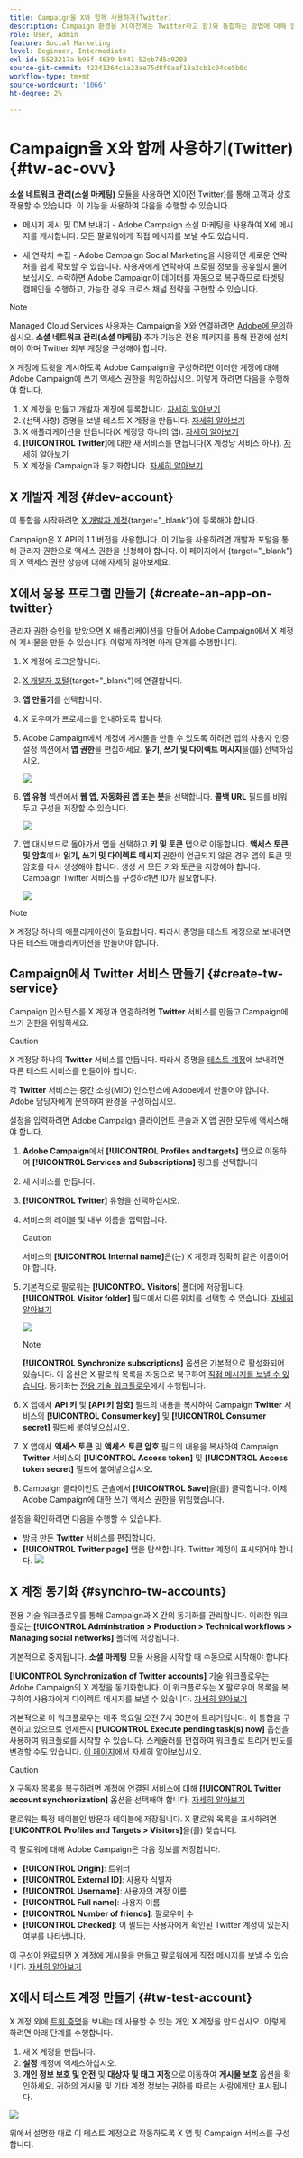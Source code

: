 ```yaml
---
title: Campaign을 X와 함께 사용하기(Twitter)
description: Campaign 환경을 X(이전에는 Twitter라고 함)와 통합하는 방법에 대해 알아봅니다
role: User, Admin
feature: Social Marketing
level: Beginner, Intermediate
exl-id: 5523217a-b95f-4639-b941-52eb7d5a0203
source-git-commit: 42241364c1a23ae75d8f0aaf18a2cb1c04ce5b0c
workflow-type: tm+mt
source-wordcount: '1066'
ht-degree: 2%

---
```


# Campaign을 X와 함께 사용하기(Twitter) {#tw-ac-ovv}

**소셜 네트워크 관리(소셜 마케팅)** 모듈을 사용하면 X(이전 Twitter)를 통해 고객과 상호 작용할 수 있습니다. 이 기능을 사용하여 다음을 수행할 수 있습니다.

* 메시지 게시 및 DM 보내기 - Adobe Campaign 소셜 마케팅을 사용하여 X에 메시지를 게시합니다. 모든 팔로워에게 직접 메시지를 보낼 수도 있습니다.

* 새 연락처 수집 - Adobe Campaign Social Marketing을 사용하면 새로운 연락처를 쉽게 확보할 수 있습니다. 사용자에게 연락하여 프로필 정보를 공유할지 물어보십시오. 수락하면 Adobe Campaign이 데이터를 자동으로 복구하므로 타겟팅 캠페인을 수행하고, 가능한 경우 크로스 채널 전략을 구현할 수 있습니다.


>[!NOTE]
>
>Managed Cloud Services 사용자는 Campaign을 X와 연결하려면 [Adobe에 문의](../start/campaign-faq.md#support)하십시오. **소셜 네트워크 관리(소셜 마케팅)** 추가 기능은 전용 패키지를 통해 환경에 설치해야 하며 Twitter 외부 계정을 구성해야 합니다.


X 계정에 트윗을 게시하도록 Adobe Campaign을 구성하려면 이러한 계정에 대해 Adobe Campaign에 쓰기 액세스 권한을 위임하십시오. 이렇게 하려면 다음을 수행해야 합니다.

1. X 계정을 만들고 개발자 계정에 등록합니다. [자세히 알아보기](#dev-account)
1. (선택 사항) 증명을 보낼 테스트 X 계정을 만듭니다. [자세히 알아보기](#tw-test-account)
1. X 애플리케이션을 만듭니다(X 계정당 하나의 앱). [자세히 알아보기](#create-an-app-on-twitter)
1. **[!UICONTROL Twitter]**&#x200B;에 대한 새 서비스를 만듭니다(X 계정당 서비스 하나). [자세히 알아보기](#create-tw-service)
1. X 계정을 Campaign과 동기화합니다. [자세히 알아보기](#synchro-tw-accounts)

## X 개발자 계정 {#dev-account}

이 통합을 시작하려면 [X 개발자 계정](https://developer.twitter.com){target="_blank"}에 등록해야 합니다.

Campaign은 X API의 1.1 버전을 사용합니다. 이 기능을 사용하려면 개발자 포털을 통해 관리자 권한으로 액세스 권한을 신청해야 합니다. 이 페이지에서 [](https://developer.twitter.com/en/portal/products/elevated){target="_blank"}의 X 액세스 권한 상승에 대해 자세히 알아보세요.

## X에서 응용 프로그램 만들기 {#create-an-app-on-twitter}

관리자 권한 승인을 받았으면 X 애플리케이션을 만들어 Adobe Campaign에서 X 계정에 게시물을 만들 수 있습니다. 이렇게 하려면 아래 단계를 수행합니다.

1. X 계정에 로그온합니다.
1. [X 개발자 포털](https://developer.twitter.com/en/apps){target="_blank"}에 연결합니다.
1. **앱 만들기**&#x200B;를 선택합니다.
1. X 도우미가 프로세스를 안내하도록 합니다.
1. Adobe Campaign에서 계정에 게시물을 만들 수 있도록 하려면 앱의 사용자 인증 설정 섹션에서 **앱 권한**&#x200B;을 편집하세요. **읽기, 쓰기 및 다이렉트 메시지**&#x200B;을(를) 선택하십시오.

   ![](assets/tw-permissions.png)

1. **앱 유형** 섹션에서 **웹 앱, 자동화된 앱 또는 봇**&#x200B;을 선택합니다. **콜백 URL** 필드를 비워 두고 구성을 저장할 수 있습니다.

   ![](assets/tw-app-type.png)

1. 앱 대시보드로 돌아가서 앱을 선택하고 **키 및 토큰** 탭으로 이동합니다. **액세스 토큰 및 암호**&#x200B;에서 **읽기, 쓰기 및 다이렉트 메시지** 권한이 언급되지 않은 경우 앱의 토큰 및 암호를 다시 생성해야 합니다. 생성 시 모든 키와 토큰을 저장해야 합니다. Campaign Twitter 서비스를 구성하려면 ID가 필요합니다.

   ![](assets/tw-permissions-check.png)


>[!NOTE]
>
>X 계정당 하나의 애플리케이션이 필요합니다. 따라서 증명을 테스트 계정으로 보내려면 다른 테스트 애플리케이션을 만들어야 합니다.
>

## Campaign에서 Twitter 서비스 만들기 {#create-tw-service}

Campaign 인스턴스를 X 계정과 연결하려면 **Twitter** 서비스를 만들고 Campaign에 쓰기 권한을 위임하세요.

>[!CAUTION]
>
>X 계정당 하나의 **Twitter** 서비스를 만듭니다. 따라서 증명을 [테스트 계정](#tw-test-account)에 보내려면 다른 테스트 서비스를 만들어야 합니다.
>
>각 **Twitter** 서비스는 중간 소싱(MID) 인스턴스에 Adobe에서 만들어야 합니다. Adobe 담당자에게 문의하여 환경을 구성하십시오.
>

설정을 입력하려면 Adobe Campaign 클라이언트 콘솔과 X 앱 권한 모두에 액세스해야 합니다.

1. **Adobe Campaign**&#x200B;에서 **[!UICONTROL Profiles and targets]** 탭으로 이동하여 **[!UICONTROL Services and Subscriptions]** 링크를 선택합니다
1. 새 서비스를 만듭니다.
1. **[!UICONTROL Twitter]** 유형을 선택하십시오.
1. 서비스의 레이블 및 내부 이름을 입력합니다.

   >[!CAUTION]
   >
   >서비스의 **[!UICONTROL Internal name]**&#x200B;은(는) X 계정과 정확히 같은 이름이어야 합니다.
   >

1. 기본적으로 팔로워는 **[!UICONTROL Visitors]** 폴더에 저장됩니다. **[!UICONTROL Visitor folder]** 필드에서 다른 위치를 선택할 수 있습니다. [자세히 알아보기](../send/twitter.md#direct-tw-messages)

   ![](assets/tw-service-in-ac.png)

   >[!NOTE]
   >
   >**[!UICONTROL Synchronize subscriptions]** 옵션은 기본적으로 활성화되어 있습니다. 이 옵션은 X 팔로워 목록을 자동으로 복구하여 [직접 메시지를 보낼 수 있습니다](../send/twitter.md#direct-tw-messages). 동기화는 [전용 기술 워크플로우](#synchro-tw-accounts)에서 수행됩니다.

1. X 앱에서 **API 키** 및 **[API 키 암호]** 필드의 내용을 복사하여 Campaign **Twitter** 서비스의 **[!UICONTROL Consumer key]** 및 **[!UICONTROL Consumer secret]** 필드에 붙여넣으십시오.

1. X 앱에서 **액세스 토큰** 및 **액세스 토큰 암호** 필드의 내용을 복사하여 Campaign **Twitter** 서비스의 **[!UICONTROL Access token]** 및 **[!UICONTROL Access token secret]** 필드에 붙여넣으십시오.

1. Campaign 클라이언트 콘솔에서 **[!UICONTROL Save]**&#x200B;을(를) 클릭합니다. 이제 Adobe Campaign에 대한 쓰기 액세스 권한을 위임했습니다.

설정을 확인하려면 다음을 수행할 수 있습니다.

* 방금 만든 **Twitter** 서비스를 편집합니다.
* **[!UICONTROL Twitter page]** 탭을 탐색합니다. Twitter 계정이 표시되어야 합니다.
  ![](assets/tw-page.png)

## X 계정 동기화 {#synchro-tw-accounts}

전용 기술 워크플로우를 통해 Campaign과 X 간의 동기화를 관리합니다. 이러한 워크플로는 **[!UICONTROL Administration > Production > Technical workflows > Managing social networks]** 폴더에 저장됩니다.

기본적으로 중지됩니다. **소셜 마케팅** 모듈 사용을 시작할 때 수동으로 시작해야 합니다.

**[!UICONTROL Synchronization of Twitter accounts]** 기술 워크플로우는 Adobe Campaign의 X 계정을 동기화합니다. 이 워크플로우는 X 팔로우어 목록을 복구하여 사용자에게 다이렉트 메시지를 보낼 수 있습니다. [자세히 알아보기](../send/twitter.md#direct-tw-messages)

기본적으로 이 워크플로우는 매주 목요일 오전 7시 30분에 트리거됩니다. 이 통합을 구현하고 있으므로 언제든지 **[!UICONTROL Execute pending task(s) now]** 옵션을 사용하여 워크플로를 시작할 수 있습니다.  스케줄러를 편집하여 워크플로 트리거 빈도를 변경할 수도 있습니다. [이 페이지](../../automation/workflow/scheduler.md)에서 자세히 알아보십시오.

>[!CAUTION]
>
>X 구독자 목록을 복구하려면 계정에 연결된 서비스에 대해 **[!UICONTROL Twitter account synchronization]** 옵션을 선택해야 합니다. [자세히 알아보기](#create-tw-service)

팔로워는 특정 테이블인 방문자 테이블에 저장됩니다. X 팔로워 목록을 표시하려면 **[!UICONTROL Profiles and Targets > Visitors]**&#x200B;을(를) 찾습니다.

각 팔로워에 대해 Adobe Campaign은 다음 정보를 저장합니다.

* **[!UICONTROL Origin]**: 트위터
* **[!UICONTROL External ID]**: 사용자 식별자
* **[!UICONTROL Username]**: 사용자의 계정 이름
* **[!UICONTROL Full name]**: 사용자 이름
* **[!UICONTROL Number of friends]**: 팔로우어 수
* **[!UICONTROL Checked]**: 이 필드는 사용자에게 확인된 Twitter 계정이 있는지 여부를 나타냅니다.

이 구성이 완료되면 X 계정에 게시물을 만들고 팔로워에게 직접 메시지를 보낼 수 있습니다. [자세히 알아보기](../send/twitter.md)

## X에서 테스트 계정 만들기 {#tw-test-account}

X 계정 외에 [트윗 증명](../send/twitter.md#send-tw-proofs)을 보내는 데 사용할 수 있는 개인 X 계정을 만드십시오. 이렇게 하려면 아래 단계를 수행합니다.

1. 새 X 계정을 만듭니다.
1. **설정** 계정에 액세스하십시오.
1. **개인 정보 보호 및 안전** 및 **대상자 및 태그 지정**&#x200B;으로 이동하여 **게시물 보호** 옵션을 확인하세요. 귀하의 게시물 및 기타 계정 정보는 귀하를 따르는 사람에게만 표시됩니다.

![](assets/do-not-localize/social_tw_test_page.png)

위에서 설명한 대로 이 테스트 계정으로 작동하도록 X 앱 및 Campaign 서비스를 구성합니다.
